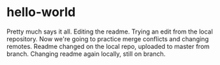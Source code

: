 # hello-world
Pretty much says it all.
Editing the readme.
Trying an edit from the local repository.
Now we're going to practice merge conflicts and changing remotes.  Readme changed on the local repo, uploaded to master from branch.
Changing readme again locally, still on branch.

